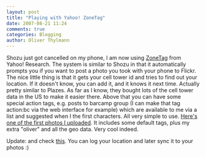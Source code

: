 ```yaml
---
layout: post
title: "Playing with Yahoo! ZoneTag"
date: 2007-08-21 11:24
comments: true
categories: Blogging
author: Oliver Thylmann
---
```







Shozu just got cancelled on my phone, I am now using [ZoneTag](http://zonetag.research.yahoo.com/) from Yahoo! Research. The system is similar to Shozu in that it automatically prompts you if you want to post a photo you took with your phone to Flickr. The nice little thing is that it gets your cell tower id and tries to find out your location. If it doesn't know, you can add it, and it knows it next time. Actually pretty similar to Plazes. As far as I know, they bought lots of the cell tower data in the US to make it easier there. Above that you can have some special action tags, e.g. posts to barcamp group (I can make that tag action:bc via the web interface for example) which are available to me via a list and suggested when I the first characters. All very simple to use. [Here's one of the first photos I uploaded](http://flickr.com/photos/oliver/1192290709/). It includes some default tags, plus my extra &quot;oliver&quot; and all the geo data. Very cool indeed.

Update: and check [this](http://zonetag.research.yahoo.com/zonetagit_how.php). You can log your location and later sync it to your photos :)


